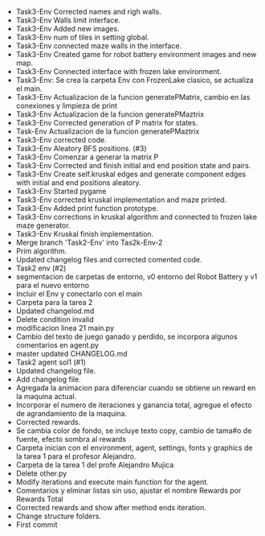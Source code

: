 - Task3-Env Corrected names and righ walls.
- Task3-Env Walls limit interface.
- Task3-Env Added new images.
- Task3-Env num of tiles in setting global.
- Task3-Env connected maze walls in the interface.
- Task3-Env Created game for robot battery environment images and new map.
- Task3-Env Connected interface with frozen lake environment.
- Task3-Env: Se crea la carpeta Env con FrozenLake clasico, se actualiza el main.
- Task3-Env Actualizacion de la funcion generatePMatrix, cambio en las conexiones y limpieza de print
- Task3-Env Actualizacion de la funcion generatePMaztrix
- Task3-Env Corrected generation of P matrix for states.
- Task-Env Actualizacion de la funcion generatePMaztrix
- Task3-Env corrected code.
- Task3-Env Aleatory BFS positions. (#3)
- Task3-Env Comenzar a generar la matrix P
- Task3-Env Corrected and finish initial and end position state and pairs.
- Task3-Env Create self.kruskal edges and generate component edges with initial and end positions aleatory.
- Task3-Env Started pygame
- Task3-Env corrected kruskal implementation and maze printed.
- Task3-Env Added print function prototype.
- Task3-Env corrections in kruskal algorithm and connected to frozen lake maze generator.
- Task3-Env Kruskal finish implementation.
- Merge branch 'Task2-Env' into Tas2k-Env-2
- Prim algorithm.
- Updated changelog files and corrected comented code.
- Task2 env (#2)
- segmentacion de carpetas de entorno, v0 entorno del Robot Battery y v1 para el nuevo entorno
- Incluir el Env y conectarlo con el main
- Carpeta para la tarea 2
- Updated changelod.md
- Delete condition invalid
- modificacion linea 21 main.py
- Cambio del texto de juego ganado y perdido, se incorpora algunos comentarios en agent.py
- master updated CHANGELOG.md
- Task2 agent sol1 (#1)
- Updated changelog file.
- Add changelog file.
- Agregada la animacion para diferenciar cuando se obtiene un reward en la maquina actual.
- Incorporar el numero de iteraciones y ganancia total, agregue el efecto de agrandamiento de la maquina.
- Corrected rewards.
- Se cambia color de fondo, se incluye texto copy, cambio de tama#o de fuente, efecto sombra al rewards
- Carpeta inician con el environment, agent, settings, fonts y graphics de la tarea 1 para el profesor Alejandro.
- Carpeta de la tarea 1 del profe Alejandro Mujica
- Delete other.py
- Modify iterations and execute main function for the agent.
- Comentarios y elminar listas sin uso, ajustar el nombre Rewards por Rewards Total
- Corrected rewards and show after method ends iteration.
- Change structure folders.
- First commit
